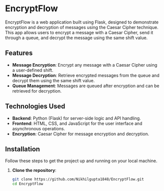 # EncryptFlow

EncryptFlow is a web application built using Flask, designed to demonstrate encryption and decryption of messages using the Caesar Cipher technique. This app allows users to encrypt a message with a Caesar Cipher, send it through a queue, and decrypt the message using the same shift value.

## Features

- **Message Encryption**: Encrypt any message with a Caesar Cipher using a user-defined shift.
- **Message Decryption**: Retrieve encrypted messages from the queue and decrypt them using the same shift value.
- **Queue Management**: Messages are queued after encryption and can be retrieved for decryption.

## Technologies Used

- **Backend**: Python (Flask) for server-side logic and API handling.
- **Frontend**: HTML, CSS, and JavaScript for the user interface and asynchronous operations.
- **Encryption**: Caesar Cipher for message encryption and decryption.

## Installation

Follow these steps to get the project up and running on your local machine.

1. **Clone the repository**:

   ```bash
   git clone https://github.com/Nikhilgupta1848/EncryptFlow.git
   cd EncryptFlow


